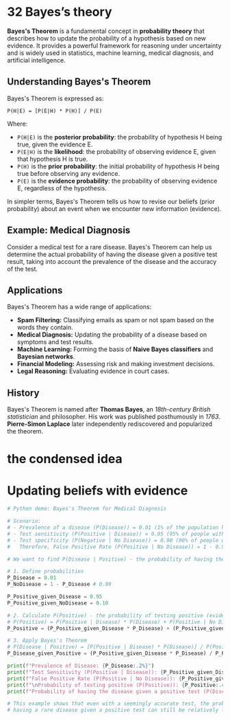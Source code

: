 # 32 Bayes’s theory

**Bayes's Theorem** is a fundamental concept in **probability theory** that describes how to update the probability of a hypothesis based on new evidence. It provides a powerful framework for reasoning under uncertainty and is widely used in statistics, machine learning, medical diagnosis, and artificial intelligence.

## Understanding Bayes's Theorem

Bayes's Theorem is expressed as:

`P(H|E) = [P(E|H) * P(H)] / P(E)`

Where:
*   `P(H|E)` is the **posterior probability**: the probability of hypothesis H being true, given the evidence E.
*   `P(E|H)` is the **likelihood**: the probability of observing evidence E, given that hypothesis H is true.
*   `P(H)` is the **prior probability**: the initial probability of hypothesis H being true before observing any evidence.
*   `P(E)` is the **evidence probability**: the probability of observing evidence E, regardless of the hypothesis.

In simpler terms, Bayes's Theorem tells us how to revise our beliefs (prior probability) about an event when we encounter new information (evidence).

## Example: Medical Diagnosis

Consider a medical test for a rare disease. Bayes's Theorem can help us determine the actual probability of having the disease given a positive test result, taking into account the prevalence of the disease and the accuracy of the test.

## Applications

Bayes's Theorem has a wide range of applications:

*   **Spam Filtering:** Classifying emails as spam or not spam based on the words they contain.
*   **Medical Diagnosis:** Updating the probability of a disease based on symptoms and test results.
*   **Machine Learning:** Forming the basis of **Naive Bayes classifiers** and **Bayesian networks**.
*   **Financial Modeling:** Assessing risk and making investment decisions.
*   **Legal Reasoning:** Evaluating evidence in court cases.

## History

Bayes's Theorem is named after **Thomas Bayes**, an *18th-century British statistician* and philosopher. His work was published posthumously in *1763*. **Pierre-Simon Laplace** later independently rediscovered and popularized the theorem.

# the condensed idea

# Updating beliefs with evidence

```python
# Python demo: Bayes's Theorem for Medical Diagnosis

# Scenario:
# - Prevalence of a disease (P(Disease)) = 0.01 (1% of the population has the disease)
# - Test sensitivity (P(Positive | Disease)) = 0.95 (95% of people with the disease test positive)
# - Test specificity (P(Negative | No Disease)) = 0.90 (90% of people without the disease test negative)
#   Therefore, False Positive Rate (P(Positive | No Disease)) = 1 - 0.90 = 0.10

# We want to find P(Disease | Positive) - the probability of having the disease given a positive test result.

# 1. Define probabilities
P_Disease = 0.01
P_NoDisease = 1 - P_Disease # 0.99

P_Positive_given_Disease = 0.95
P_Positive_given_NoDisease = 0.10

# 2. Calculate P(Positive) - the probability of testing positive (evidence probability)
# P(Positive) = P(Positive | Disease) * P(Disease) + P(Positive | No Disease) * P(No Disease)
P_Positive = (P_Positive_given_Disease * P_Disease) + (P_Positive_given_NoDisease * P_NoDisease)

# 3. Apply Bayes's Theorem
# P(Disease | Positive) = [P(Positive | Disease) * P(Disease)] / P(Positive)
P_Disease_given_Positive = (P_Positive_given_Disease * P_Disease) / P_Positive

print(f"Prevalence of Disease: {P_Disease:.2%}")
print(f"Test Sensitivity (P(Positive | Disease)): {P_Positive_given_Disease:.2%}")
print(f"False Positive Rate (P(Positive | No Disease)): {P_Positive_given_NoDisease:.2%}")
print(f"\nProbability of testing positive (P(Positive)): {P_Positive:.4f}")
print(f"Probability of having the disease given a positive test (P(Disease | Positive)): {P_Disease_given_Positive:.2%}")

# This example shows that even with a seemingly accurate test, the probability of actually
# having a rare disease given a positive test can still be relatively low due to the low prior probability.
```
```